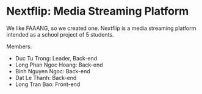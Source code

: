# Nextflip: Media Streaming Platform

We like FAAANG, so we created one. Nextflip is a media streaming platform intended as a school project of 5 students.

Members:
+ Duc Tu Trong: Leader, Back-end
+ Long Phan Ngoc Hoang: Back-end
+ Binh Nguyen Ngoc: Back-end
+ Dat Le Thanh: Back-end
+ Long Tran Bao: Front-end
